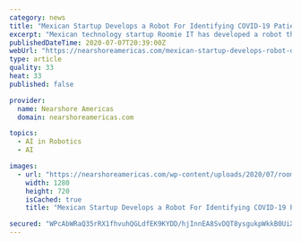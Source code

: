 ```yaml
---
category: news
title: "Mexican Startup Develops a Robot For Identifying COVID-19 Patients From a Distance"
excerpt: "Mexican technology startup Roomie IT has developed a robot that can identify people infected with coronavirus from long distance."
publishedDateTime: 2020-07-07T20:39:00Z
webUrl: "https://nearshoreamericas.com/mexican-startup-develops-robot-diagnosing-covid-19-patients/"
type: article
quality: 33
heat: 33
published: false

provider:
  name: Nearshore Americas
  domain: nearshoreamericas.com

topics:
  - AI in Robotics
  - AI

images:
  - url: "https://nearshoreamericas.com/wp-content/uploads/2020/07/roomiee.jpg"
    width: 1280
    height: 720
    isCached: true
    title: "Mexican Startup Develops a Robot For Identifying COVID-19 Patients From a Distance"

secured: "WPcAbWRaQ35rRX1fhvuhQGLdfEK9KYDD/hjInnEA8SvDQT8ysgukpWkkB0UiXDyE2c3Lqt/cJiX9TJc9QsG9F0Xt/mQtYLRqjVgxvaLA+bFe+IvPHFPQZfZDwPnVdde9FPVQ2jCJGwdvoLAUHXiSqiWWiFx9f3G+Z+WrfgWcPXcwfZi6rAPON+7OL+NJA9yA+guSTKCr5/qyD74knIGHs2DujQGRaAP8pYFH8nyBVyxmwJf3NtB/S2cyLuJWnP3n8JfEK4epEE8QWnEoAa8LsISxqlyzs1AuSoCaBgx/vLevJh7rf5vtwxnu2KiOYH/zKuBRN9zHJunsXuP7ZkpJKQ==;9mgn9YjvN7IkAdwm/ddL1g=="
---
```



